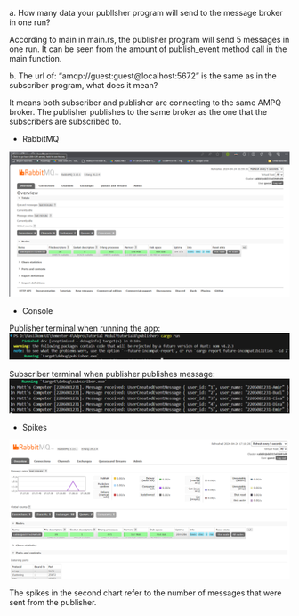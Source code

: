 a. How many data your publlsher program will send to the message broker in one run?

According to main in main.rs, the publisher program will send 5 messages in one run. It can be seen from the amount of publish_event method call in the main function.

b. The url of: “amqp://guest:guest@localhost:5672” is the same as in the subscriber program, what does it mean?

It means both subscriber and publisher are connecting to the same AMPQ broker. The publisher publishes to the same broker as the one that the subscribers are subscribed to.

- RabbitMQ
  
![alt text](rabbitmq.png)

- Console

Publisher terminal when running the app:
![alt text](publisher.png)

Subscriber terminal when publisher publishes message:
![alt text](subscriber.png)

- Spikes

![alt text](spike.png)

The spikes in the second chart refer to the number of messages that were sent from the publisher.
